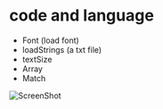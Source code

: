 # code and language

- Font (load font)
- loadStrings (a txt file)
- textSize
- Array
- Match

![ScreenShot](https://cdn.rawgit.com/AUAP/AP2017/73f941c1/class06/Screen%20Shot%202017-02-20%20at%207.05.59%20PM.png)
